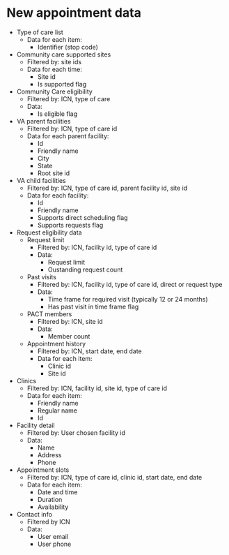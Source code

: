 # New appointment data

- Type of care list
   - Data for each item:
      - Identifier (stop code)
- Community care supported sites
   - Filtered by: site ids
   - Data for each time:
      - Site id
      - Is supported flag
- Community Care eligibility
   - Filtered by: ICN, type of care
   - Data:
      - Is eligible flag
- VA parent facilities
   - Filtered by: ICN, type of care id
   - Data for each parent facility:
      - Id
      - Friendly name
      - City
      - State
      - Root site id
- VA child facilities
   - Filtered by: ICN, type of care id, parent facility id, site id
   - Data for each facility:
      - Id
      - Friendly name
      - Supports direct scheduling flag
      - Supports requests flag
- Request eligibility data
   - Request limit
      - Filtered by: ICN, facility id, type of care id
      - Data:
         - Request limit
         - Oustanding request count
   - Past visits
      - Filtered by: ICN, facility id, type of care id, direct or request type
      - Data:
         - Time frame for required visit (typically 12 or 24 months)
         - Has past visit in time frame flag
   - PACT members
      - Filtered by: ICN, site id
      - Data:
         - Member count
   - Appointment history
      - Filtered by: ICN, start date, end date
      - Data for each item:
         - Clinic id
         - Site id
- Clinics
   - Filtered by: ICN, facility id, site id, type of care id
   - Data for each item:
      - Friendly name
      - Regular name
      - Id
- Facility detail
   - Filtered by: User chosen facility id
   - Data:
      - Name
      - Address
      - Phone
- Appointment slots
   - Filtered by: ICN, type of care id, clinic id, start date, end date
   - Data for each item:
      - Date and time
      - Duration
      - Availability
- Contact info
   - Filtered by ICN
   - Data:
      - User email
      - User phone
